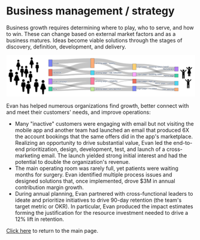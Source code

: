 #  Business management / strategy 


Business growth requires determining where to play, who to serve, and how to win. These can change based on external market factors and as a business matures. Ideas become viable solutions through the stages of discovery, definition, development, and delivery.

<p align="center">
  <img src="images/customer flow logo.png?raw=true"/>
</p>

Evan has helped numerous organizations find growth, better connect with and meet their customers' needs, and improve operations:
* Many "inactive" customers were engaging with email but not visiting the mobile app and another team had launched an email that produced 6X the account bookings that the same offers did in the app's marketplace. Realizing an opportunity to drive substantial value, Evan led the end-to-end prioritization, design, development, test, and launch of a cross-marketing email. The launch yielded strong initial interest and had the potential to double the organization's revenue.
* The main operating room was rarely full, yet patients were waiting months for surgery. Evan identified multiple process issues and designed solutions that, once implemented, drove $3M in annual contribution margin growth.
* During annual planning, Evan partnered with cross-functional leaders to ideate and prioritize initiatives to drive 90-day retention (the team's target metric or OKR). In particular, Evan produced the impact estimates forming the justification for the resource investment needed to drive a 12% lift in retention.

[Click here](/index) to return to the main page.
